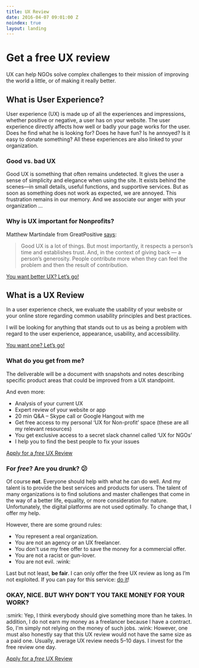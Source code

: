 ```yaml
---
title: UX Review
date: 2016-04-07 09:01:00 Z
noindex: true
layout: landing
---
```


# Get a free UX review

<p class="lead">UX can help NGOs solve complex challenges to their mission of improving the world a little, or of making it really better.</p>

## What is User Experience?
User experience (UX) is made up of all the experiences and impressions, whether positive or negative, a user has on your website. The user experience directly affects how well or badly your page works for the user. Does he find what he is looking for? Does he have fun? Is he annoyed? Is it easy to donate something? All these experiences are also linked to your organization.

### Good vs. bad UX
<p class="half">Good UX is something that often remains undetected. It gives the user a sense of simplicity and elegance when using the site. It exists behind the scenes—in small details, useful functions, and supportive services.
But as soon as something does not work as expected, we are annoyed. This frustration remains in our
memory. And we associate our anger with your organization ...</p>

### Why is UX important for Nonprofits?
<p class="half">Matthew Martindale from GreatPositive <a href="http://www.drewlepp.com/blog/how-non-profits-can-use-ux-to-create-impact/" target="_blank">says</a>:</p>

> Good UX is a lot of things. But most importantly, it respects a person’s time and establishes trust. And, in the context of giving back — a person’s generosity. People contribute more when they can feel the problem and then the result of contribution.

<a href="#" target="_blank" class="btn btn-primary">You want better UX? Let’s go!</a>

## What is a UX Review
In a user experience check, we evaluate the usability of your website or your online store regarding common
usability principles and best practices.

I will be looking for anything that stands out to us as being a problem with regard to the user experience, appearance, usability, and accessibility.

<a href="#" target="_blank" class="btn btn-primary">You want one? Let’s go!</a>

### What do you get from me?
<p class="half">The deliverable will be a document with snapshots and notes describing specific product areas that could be improved from a UX standpoint.</p>

And even more:
<ul class="hug">
<li>Analysis of your current UX</li>
<li>Expert review of your website or app</li>
<li>20 min Q&A – Skype call or Google Hangout with me</li>
<li>Get free access to my personal ‘UX for Non-profit’ space (these are all my relevant resources)</li>
<li>You get exclusive access to a secret slack channel called ‘UX for NGOs’</li>
<li> I help you to find the best people to fix your issues</li>
</ul>

<a href="#" target="_blank" class="btn btn-primary">Apply for a <i>free</i> UX Review</a>

### For *free*? Are you drunk? :confused:
<p class="half">Of course <strong>not</strong>. Everyone should help with what he can do well. And my talent is to provide the best services and products for users. The talent of many organizations is to find solutions and master challenges that come in the way of a better life, equality, or more consideration for nature. Unfortunately, the digital platforms are not used optimally. To change that, I offer my help.</p>

However, there are some ground rules:
<ul class="hug">
<li>You represent a real organization.</li>
<li>You are not an agency or an UX freelancer.</li>
<li>You don't use my free offer to save the money for a commercial offer.</li>
<li>You are not a racist or gun-lover.</li>
<li>You are not evil. :wink:</li>
</ul>

Last but not least, **be fair**.  I can only offer the free UX review as long as I’m not exploited.  If you can pay for this service: [do it](http://www.niklasjordan.com/contact.html)!

### OKAY, NICE. BUT WHY DON’T YOU TAKE MONEY FOR YOUR WORK?
<p class="half">:smirk: Yep, I think everybody should give something more than he takes. In addition, I do not earn my money as a freelancer because I have a contract. So, I'm simply not relying on the money of such jobs. :wink: However, one must also honestly say that this UX review would not have the same size as a paid one. Usually, average UX review needs 5–10 days. I invest for the free review one day.</p>

<a href="#" target="_blank" class="btn btn-primary">Apply for a <i>free</i> UX Review</a>